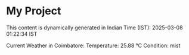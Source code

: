 # My Project

This content is dynamically generated in Indian Time (IST): 2025-03-08 01:22:34 IST


Current Weather in Coimbatore:
Temperature: 25.88 °C
Condition: mist
